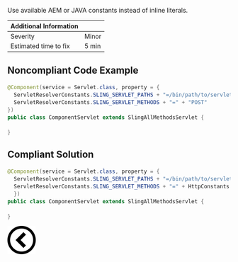 <p>Use available AEM or JAVA constants instead of inline literals.

| Additional Information |       |
|------------------------|-------|
| Severity               | Minor | 
| Estimated time to fix  | 5 min |

</p>
<h2>Noncompliant Code Example </h2>

```java
@Component(service = Servlet.class, property = {
  ServletResolverConstants.SLING_SERVLET_PATHS + "=/bin/path/to/servlet",
  ServletResolverConstants.SLING_SERVLET_METHODS + "=" + "POST"
})
public class ComponentServlet extends SlingAllMethodsServlet {
    
}
```

<h2>Compliant Solution</h2>

```java
@Component(service = Servlet.class, property = {
  ServletResolverConstants.SLING_SERVLET_PATHS + "=/bin/path/to/servlet",
  ServletResolverConstants.SLING_SERVLET_METHODS + "=" + HttpConstants.METHOD_GET
  })
public class ComponentServlet extends SlingAllMethodsServlet {
    
}
```

[![Back to overview](back.svg)](../../README.md)